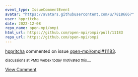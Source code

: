 ```yaml
---
event_type: IssueCommentEvent
avatar: "https://avatars.githubusercontent.com/u/7818666?"
user: hppritcha
date: 2022-12-08
repo_name: open-mpi/ompi
html_url: https://github.com/open-mpi/ompi/pull/11183
repo_url: https://github.com/open-mpi/ompi
---
```


<a href='https://github.com/hppritcha' target='_blank'>hppritcha</a> commented on issue <a href='https://github.com/open-mpi/ompi/pull/11183' target='_blank'>open-mpi/ompi#11183</a>.

<small>discussions at PMIx webex today motivated this....</small>

<a href='https://github.com/open-mpi/ompi/pull/11183' target='_blank'>View Comment</a>